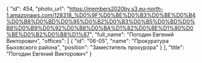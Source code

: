 {
    "id": 454,
    "photo_url": "https://members2020by.s3.eu-north-1.amazonaws.com/128318_%D0%9F%D0%BE%D0%B3%D0%BE%D0%B4%D0%B8%D0%BD%D0%95%D0%B2%D0%B3%D0%B5%D0%BD%D0%B8%D0%B9%D0%92%D0%B8%D0%BA%D1%82%D0%BE%D1%80%D0%BE%D0%B2%D0%B8%D1%87",
    "full_name": "Погодин Евгений Викторович",
    "offices": [
        {
            "id": "06-05",
            "name": "Прокуратура Быховского района",
            "position": "Заместитель прокурора"
        }
    ],
    "title": "Погодин Евгений Викторович"
}